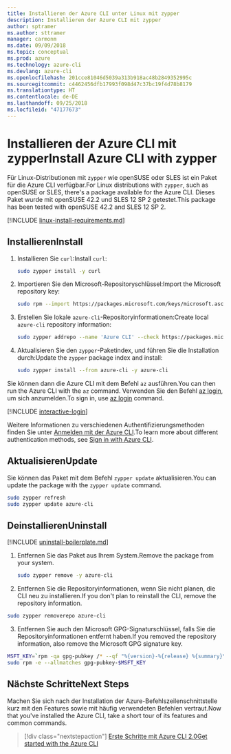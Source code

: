 ```yaml
---
title: Installieren der Azure CLI unter Linux mit zypper
description: Installieren der Azure CLI mit zypper
author: sptramer
ms.author: sttramer
manager: carmonm
ms.date: 09/09/2018
ms.topic: conceptual
ms.prod: azure
ms.technology: azure-cli
ms.devlang: azure-cli
ms.openlocfilehash: 201cce81046d5039a313b918ac48b2849352995c
ms.sourcegitcommit: c4462456dfb17993f098d47c37bc19f4d78b8179
ms.translationtype: HT
ms.contentlocale: de-DE
ms.lasthandoff: 09/25/2018
ms.locfileid: "47177673"
---
```

# <a name="install-azure-cli-with-zypper"></a><span data-ttu-id="8699d-103">Installieren der Azure CLI mit zypper</span><span class="sxs-lookup"><span data-stu-id="8699d-103">Install Azure CLI with zypper</span></span>

<span data-ttu-id="8699d-104">Für Linux-Distributionen mit `zypper` wie openSUSE oder SLES ist ein Paket für die Azure CLI verfügbar.</span><span class="sxs-lookup"><span data-stu-id="8699d-104">For Linux distributions with `zypper`, such as openSUSE or SLES, there's a package available for the Azure CLI.</span></span> <span data-ttu-id="8699d-105">Dieses Paket wurde mit openSUSE 42.2 und SLES 12 SP 2 getestet.</span><span class="sxs-lookup"><span data-stu-id="8699d-105">This package has been tested with openSUSE 42.2 and SLES 12 SP 2.</span></span>

[!INCLUDE [linux-install-requirements.md](includes/linux-install-requirements.md)]

## <a name="install"></a><span data-ttu-id="8699d-106">Installieren</span><span class="sxs-lookup"><span data-stu-id="8699d-106">Install</span></span>

1. <span data-ttu-id="8699d-107">Installieren Sie `curl`:</span><span class="sxs-lookup"><span data-stu-id="8699d-107">Install `curl`:</span></span>

   ```bash
   sudo zypper install -y curl
   ```

2. <span data-ttu-id="8699d-108">Importieren Sie den Microsoft-Repositoryschlüssel:</span><span class="sxs-lookup"><span data-stu-id="8699d-108">Import the Microsoft repository key:</span></span>

   ```bash
   sudo rpm --import https://packages.microsoft.com/keys/microsoft.asc
   ```

3. <span data-ttu-id="8699d-109">Erstellen Sie lokale `azure-cli`-Repositoryinformationen:</span><span class="sxs-lookup"><span data-stu-id="8699d-109">Create local `azure-cli` repository information:</span></span>

   ```bash
   sudo zypper addrepo --name 'Azure CLI' --check https://packages.microsoft.com/yumrepos/azure-cli azure-cli
   ```

4. <span data-ttu-id="8699d-110">Aktualisieren Sie den `zypper`-Paketindex, und führen Sie die Installation durch:</span><span class="sxs-lookup"><span data-stu-id="8699d-110">Update the `zypper` package index and install:</span></span>

   ```bash
   sudo zypper install --from azure-cli -y azure-cli
   ```

<span data-ttu-id="8699d-111">Sie können dann die Azure CLI mit dem Befehl `az` ausführen.</span><span class="sxs-lookup"><span data-stu-id="8699d-111">You can then run the Azure CLI with the `az` command.</span></span> <span data-ttu-id="8699d-112">Verwenden Sie den Befehl [az login](/cli/azure/reference-index#az-login), um sich anzumelden.</span><span class="sxs-lookup"><span data-stu-id="8699d-112">To sign in, use [az login](/cli/azure/reference-index#az-login) command.</span></span>

[!INCLUDE [interactive-login](includes/interactive-login.md)]

<span data-ttu-id="8699d-113">Weitere Informationen zu verschiedenen Authentifizierungsmethoden finden Sie unter [Anmelden mit der Azure CLI](authenticate-azure-cli.md).</span><span class="sxs-lookup"><span data-stu-id="8699d-113">To learn more about different authentication methods, see [Sign in with Azure CLI](authenticate-azure-cli.md).</span></span>

## <a name="update"></a><span data-ttu-id="8699d-114">Aktualisieren</span><span class="sxs-lookup"><span data-stu-id="8699d-114">Update</span></span>

<span data-ttu-id="8699d-115">Sie können das Paket mit dem Befehl `zypper update` aktualisieren.</span><span class="sxs-lookup"><span data-stu-id="8699d-115">You can update the package with the `zypper update` command.</span></span>

```bash
sudo zypper refresh
sudo zypper update azure-cli
```

## <a name="uninstall"></a><span data-ttu-id="8699d-116">Deinstallieren</span><span class="sxs-lookup"><span data-stu-id="8699d-116">Uninstall</span></span>

[!INCLUDE [uninstall-boilerplate.md](includes/uninstall-boilerplate.md)]

1. <span data-ttu-id="8699d-117">Entfernen Sie das Paket aus Ihrem System.</span><span class="sxs-lookup"><span data-stu-id="8699d-117">Remove the package from your system.</span></span>

    ```bash
    sudo zypper remove -y azure-cli
    ```

2. <span data-ttu-id="8699d-118">Entfernen Sie die Repositoryinformationen, wenn Sie nicht planen, die CLI neu zu installieren.</span><span class="sxs-lookup"><span data-stu-id="8699d-118">If you don't plan to reinstall the CLI, remove the repository information.</span></span>

  ```bash
  sudo zypper removerepo azure-cli
  ```

3. <span data-ttu-id="8699d-119">Entfernen Sie auch den Microsoft GPG-Signaturschlüssel, falls Sie die Repositoryinformationen entfernt haben.</span><span class="sxs-lookup"><span data-stu-id="8699d-119">If you removed the repository information, also remove the Microsoft GPG signature key.</span></span>

  ```bash
  MSFT_KEY=`rpm -qa gpg-pubkey /* --qf "%{version}-%{release} %{summary}\n" | grep Microsoft | awk '{print $1}'`
  sudo rpm -e --allmatches gpg-pubkey-$MSFT_KEY
  ```
## <a name="next-steps"></a><span data-ttu-id="8699d-120">Nächste Schritte</span><span class="sxs-lookup"><span data-stu-id="8699d-120">Next Steps</span></span>

<span data-ttu-id="8699d-121">Machen Sie sich nach der Installation der Azure-Befehlszeilenschnittstelle kurz mit den Features sowie mit häufig verwendeten Befehlen vertraut.</span><span class="sxs-lookup"><span data-stu-id="8699d-121">Now that you've installed the Azure CLI, take a short tour of its features and common commands.</span></span>

> [!div class="nextstepaction"]
> [<span data-ttu-id="8699d-122">Erste Schritte mit Azure CLI 2.0</span><span class="sxs-lookup"><span data-stu-id="8699d-122">Get started with the Azure CLI</span></span>](get-started-with-azure-cli.md)
